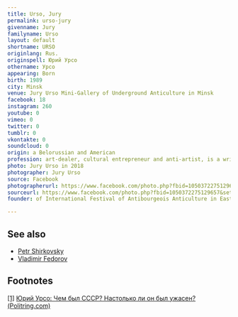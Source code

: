 ```yaml
---
title: Urso, Jury
permalink: urso-jury
givenname: Jury
familyname: Urso
layout: default
shortname: URSO
originlang: Rus.
originspell: Юрий Урсо
othername: Урсо
appearing: Born
birth: 1989
city: Minsk
venue: Jury Urso Mini-Gallery of Underground Anticulture in Minsk
facebook: 18
instagram: 260
youtube: 0
vimeo: 0
twitter: 0
tumblr: 0
vkontakte: 0
soundcloud: 0
origin: a Belorussian and American
profession: art-dealer, cultural entrepreneur and anti-artist, is a writer and translator organizer of educational and (anti)cultural events, (anti)performer, radical anti-filmmaker, born before two years of the USSR collapsed, living in Chicago
photo: Jury Urso in 2018
photographer: Jury Urso
source: Facebook
photographerurl: https://www.facebook.com/photo.php?fbid=1050372275129657&set=t.100004706832170&type=3&theater
sourceurl: https://www.facebook.com/photo.php?fbid=1050372275129657&set=t.100004706832170&type=3&theater
founder: of International Festival of Antibourgeois Anticulture in Eastern Europe

---
```


## See also

+ [Petr Shirkovsky](shirkovsky-petr)
+ [Vladimir Fedorov](fedorov-vladimir)

## Footnotes

[[1]](#a1) <span id="f1"></span> [Юрий Урсо: Чем был СССР? Настолько ли он был ужасен? (Politring.com)](https://politring.com/battles/3560-yuriy-urso-chem-byl-sssr-nastolko-li-on-byl-uzhasen.html)
